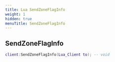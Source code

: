```yaml
---
title: Lua SendZoneFlagInfo
weight: 1
hidden: true
menuTitle: SendZoneFlagInfo
---
```

## SendZoneFlagInfo
```lua
client:SendZoneFlagInfo(Lua_Client to); -- void
```